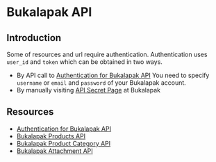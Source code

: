 # Bukalapak API

## Introduction

Some of resources and url require authentication.
Authentication uses `user_id` and `token` which can be obtained in two ways.
+ By API call to [Authentication for Bukalapak API](#authentication-for-bukalapak-api)
  You need to specify `username` or `email` and `password` of your Bukalapak account.
+ By manually visiting [API Secret Page](https://www.bukalapak.com/users/api_secret) at Bukalapak

## Resources
+ [Authentication for Bukalapak API](#authentication-for-bukalapak-api)
+ [Bukalapak Products API](#bukalapak-products-api)
+ [Bukalapak Product Category API](#bukalapak-product-category-api)
+ [Bukalapak Attachment API](#bukalapak-attachment-api)
